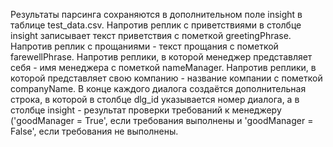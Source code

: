 Результаты парсинга сохраняются в дополнительном поле insight в таблице test_data.csv. Напротив реплик с приветствиями в столбце insight записывает текст приветствия c пометкой greetingPhrase. Напротив реплик с прощаниями - текст прощания c пометкой farewellPhrase. Напротив реплики, в которой менеджер представляет себя - имя менеджера c пометкой nameManager. Напротив реплики, в которой представляет свою компанию - название компании c пометкой companyName. В конце каждого диалога создаётся дополнительная строка, в которой в столбце dlg_id указывается номер диалога, а в столбце insight - результат проверки требований к менеджеру ('goodManager = True', если требования выполнены и 'goodManager = False', если требования не выполнены.
